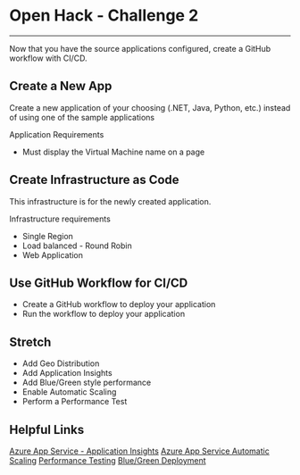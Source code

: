 # Open Hack - Challenge 2

---

Now that you have the source applications configured, create a GitHub workflow with CI/CD.

## Create a New App

Create a new application of your choosing (.NET, Java, Python, etc.) instead of using one of the sample applications

Application Requirements

* Must display the Virtual Machine name on a page

## Create Infrastructure as Code

This infrastructure is for the newly created application.

Infrastructure requirements

* Single Region
* Load balanced - Round Robin
* Web Application

## Use GitHub Workflow for CI/CD

* Create a GitHub workflow to deploy your application
* Run the workflow to deploy your application 

## Stretch

* Add Geo Distribution
* Add Application Insights
* Add Blue/Green style performance
* Enable Automatic Scaling
* Perform a Performance Test

## Helpful Links
[Azure App Service - Application Insights](https://learn.microsoft.com/azure/app-service/overview-monitoring)
[Azure App Service Automatic Scaling](https://learn.microsoft.com/azure/app-service/manage-automatic-scaling?tabs=azure-portal#enable-automatic-scaling)
[Performance Testing](https://learn.microsoft.com/azure/well-architected/scalability/performance-test)
[Blue/Green Deployment](https://learn.microsoft.com/training/modules/implement-blue-green-deployment-feature-toggles/)